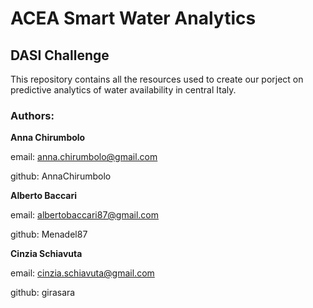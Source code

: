 # ACEA Smart Water Analytics 
## DASI Challenge

This repository contains all the resources used to create our porject on predictive analytics of water availability in central Italy. 


### Authors:

**Anna Chirumbolo**

email: anna.chirumbolo@gmail.com

github: AnnaChirumbolo


**Alberto Baccari**

email: albertobaccari87@gmail.com

github: Menadel87

**Cinzia Schiavuta**

email: cinzia.schiavuta@gmail.com

github: girasara
